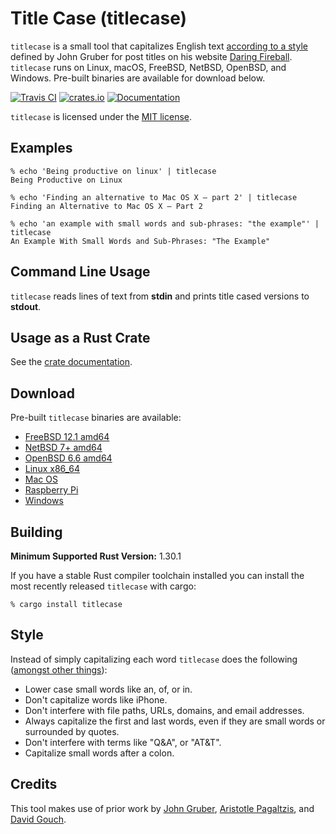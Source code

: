 # Title Case (titlecase)

`titlecase` is a small tool that capitalizes English text [according to a
style][style] defined by John Gruber for post titles on his website [Daring
Fireball].  `titlecase` runs on Linux, macOS, FreeBSD, NetBSD, OpenBSD, and Windows.
Pre-built binaries are available for download below.

[![Travis CI](https://travis-ci.org/wezm/titlecase.svg?branch=master)](https://travis-ci.org/wezm/titlecase)
[![crates.io](https://img.shields.io/crates/v/titlecase.svg)](https://crates.io/crates/titlecase)
[![Documentation](https://docs.rs/titlecase/badge.svg)][crate-docs]

`titlecase` is licensed under the [MIT license][MIT].

## Examples

```
% echo 'Being productive on linux' | titlecase
Being Productive on Linux

% echo 'Finding an alternative to Mac OS X — part 2' | titlecase
Finding an Alternative to Mac OS X — Part 2

% echo 'an example with small words and sub-phrases: "the example"' | titlecase
An Example With Small Words and Sub-Phrases: "The Example"

```

## Command Line Usage

`titlecase` reads lines of text from **stdin** and prints title cased versions
to **stdout**.

## Usage as a Rust Crate

See the [crate documentation][crate-docs].

## Download

Pre-built `titlecase` binaries are available:

* [FreeBSD 12.1 amd64](https://releases.wezm.net/titlecase/1.1.0/titlecase-1.1.0-x86_64-unknown-freebsd.tar.gz)
* [NetBSD 7+ amd64](https://releases.wezm.net/titlecase/1.1.0/titlecase-1.1.0-x86_64-unknown-netbsd.tar.gz)
* [OpenBSD 6.6 amd64](https://releases.wezm.net/titlecase/1.1.0/titlecase-1.1.0-x86_64-unknown-openbsd.tar.gz)
* [Linux x86\_64](https://releases.wezm.net/titlecase/1.1.0/titlecase-1.1.0-x86_64-unknown-linux-musl.tar.gz)
* [Mac OS](https://releases.wezm.net/titlecase/1.1.0/titlecase-1.1.0-x86_64-apple-darwin.tar.gz)
* [Raspberry Pi](https://releases.wezm.net/titlecase/1.1.0/titlecase-1.1.0-arm-unknown-linux-gnueabihf.tar.gz)
* [Windows](https://releases.wezm.net/titlecase/1.1.0/titlecase-1.1.0-x86_64-pc-windows-gnu.zip)

## Building

**Minimum Supported Rust Version:** 1.30.1

If you have a stable Rust compiler toolchain installed you can install
the most recently released `titlecase` with cargo:

```
% cargo install titlecase
```

## Style

Instead of simply capitalizing each word `titlecase` does the following
([amongst other things][style]):

* Lower case small words like an, of, or in.
* Don't capitalize words like iPhone.
* Don't interfere with file paths, URLs, domains, and email addresses.
* Always capitalize the first and last words, even if they are small words
  or surrounded by quotes.
* Don't interfere with terms like "Q&A", or "AT&T".
* Capitalize small words after a colon.

## Credits

This tool makes use of prior work by [John Gruber][style], [Aristotle
Pagaltzis], and [David Gouch].

[Daring Fireball]: https://daringfireball.net/
[style]: https://daringfireball.net/2008/05/title_case
[Aristotle Pagaltzis]: http://plasmasturm.org/code/titlecase/
[David Gouch]: http://individed.com/code/to-title-case/
[releases]: https://github.com/wezm/titlecase/releases
[MIT]: https://github.com/wezm/titlecase/blob/master/LICENSE
[crate-docs]: https://docs.rs/crate/titlecase

